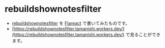 # rebuildshownotesfilter

- [rebuildshownotesfilter](https://github.com/tamanishi/rebuildshownotesfilter) を [Flareact](https://flareact.com/) で書いてみたものです。
- [https://rebuildshownotesfilter.tamanishi.workers.dev/](https://rebuildshownotesfilter.tamanishi.workers.dev/) で見ることができます。

